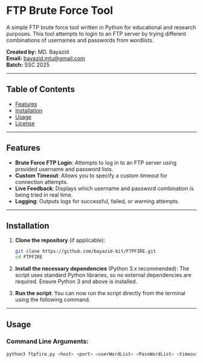 # FTP Brute Force Tool

A simple FTP brute force tool written in Python for educational and research purposes. This tool attempts to login to an FTP server by trying different combinations of usernames and passwords from wordlists.

**Created by:** MD. Bayazid  
**Email:** bayazid.mtu@gmail.com  
**Batch:** SSC 2025  

---

## Table of Contents
- [Features](#features)
- [Installation](#installation)
- [Usage](#usage)
- [License](#license)

---

## Features

- **Brute Force FTP Login**: Attempts to log in to an FTP server using provided username and password lists.
- **Custom Timeout**: Allows you to specify a custom timeout for connection attempts.
- **Live Feedback**: Displays which username and password combination is being tried in real time.
- **Logging**: Outputs logs for successful, failed, or warning attempts.

---

## Installation

1. **Clone the repository** (if applicable):
    ```bash
    git clone https://github.com/bayazid-bit/FTPFIRE.git
    cd FTPFIRE
    ```

2. **Install the necessary dependencies** (Python 3.x recommended):
    The script uses standard Python libraries, so no external dependencies are required. Ensure Python 3 and above is installed.

3. **Run the script**:
    You can now run the script directly from the terminal using the following command.

---

## Usage

### Command Line Arguments:
```bash
python3 ftpfire.py <host> <port> <userWordList> <PassWordList> <timeout>
